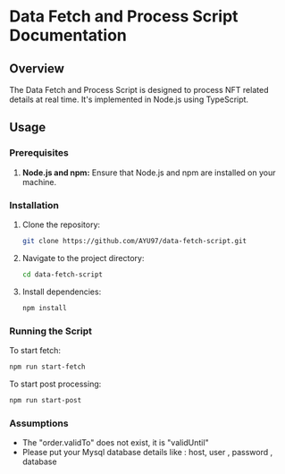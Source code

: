 # Data Fetch and Process Script Documentation

## Overview

The Data Fetch and Process Script is designed to process NFT related details at real time. It's implemented in Node.js using TypeScript.

## Usage

### Prerequisites

1. **Node.js and npm:** Ensure that Node.js and npm are installed on your machine.

### Installation

1. Clone the repository:

   ```bash
   git clone https://github.com/AYU97/data-fetch-script.git
   ```

2. Navigate to the project directory:

   ```bash
   cd data-fetch-script
   ```

3. Install dependencies:

   ```bash
   npm install
   ```

### Running the Script

To start fetch:

```bash
npm run start-fetch
```

To start post processing:

```bash
npm run start-post
```

### Assumptions

- The "order.validTo" does not exist, it is "validUntil"
- Please put your Mysql database details like : host, user , password , database
